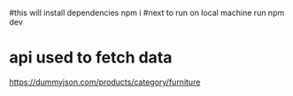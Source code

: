 
#this will install dependencies 
npm i 
#next to run on local machine 
run npm dev

# api used to fetch data 
https://dummyjson.com/products/category/furniture
